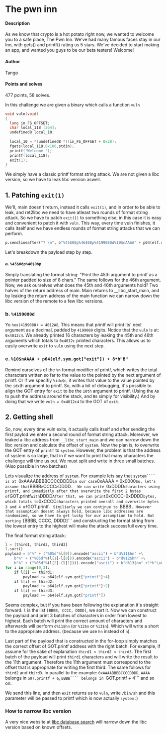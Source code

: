 # The pwn inn
#### Description
As we know that crypto is a hot potato right now, we wanted to welcome you to a safe place, The Pwn Inn. We've had many famous faces stay in our Inn, with gets() and printf() rating us 5 stars. We've decided to start making an app, and wanted you guys to be our beta testers! Welcome!
#### Author
Tango
#### Points and solves
477 points, 58 solves.

In this challenge we are given a binary which calls a function ```vuln```
```c
void vuln(void)
{
  long in_FS_OFFSET;
  char local_118 [264];
  undefined8 local_10;
  
  local_10 = *(undefined8 *)(in_FS_OFFSET + 0x28);
  fgets(local_118,0x100,stdin);
  printf("Welcome ");
  printf(local_118);
  exit(1);
}
```

We simply have a classic printf format string attack.
We are not given a libc version, so we have to leak libc version aswell.


## 1. Patching ```exit(1)```
We'll, main doesn't return, instead it calls ```exit(1)```, and in order to be able to leak, and ret2libc we need to have atleast two rounds of format string attack.
So we have to patch ```exit(1)``` to something else, in this case it is easy and convenient to patch it with ```vuln```.
This way, every time vuln finishes, it calls itself and we have endless rounds of format string attacks that we can perform.

```python
p.sendlineafter("? \n", b"%45$08p%46$08p%4199080d%10$nAAAA" + p64(elf.sym.got["exit"]) + 8*b"B")
```

Let's breakdown the payload step by step.
#### a. ```%45$08p%46$08p```
Simply translating the format string:
"Print the 45th argument to printf as a pointer padded to size of 8 chars."
The same follows for the 46th argument.
Now, we ask ourselves what does the 45th and 46th arguments hold? Two halves of the return address of main.
Main returns to __libc_start_main, and by leaking the return address of the main function we can narrow down the libc version of the remote to a few libc versions.

### b. ```%4199080d```
Yo ```hex(4199080) = 4012A8```, This means that printf will print its' next argument as a decimal, padded by ```4199080``` digits.
Notice that the ```vuln``` is at: ```0x4012c4```.
We already printed 16 characters by leaking the 45th and 46th arguments which totals to ```0x4012c``` printed characters.
This allows us to easily overwrite ```exit``` to ```vuln``` using the next step.

### c. ```%10$nAAAA + p64(elf.sym.got["exit"]) + 8*b"B"```
Remind ourselves of the ```%n``` format modifier of printf, which writes the total characters written so far to the value to the pointed by the next argument of printf.
Or if we specifiy ```%idx$n```, it writes that value to the value pointed by the ```idx```th argument to printf.
So, with a bit of debugging, it's possible to align the GOT entry for ```exit``` to be the ```10th``` argument to printf. (Using the ```A```s to push the address around the stack, and ```B```s simply for visibility.)
And by doing that we write ```vuln = 0x4012c4``` to the GOT of ```exit```.

## 2. Getting shell
So, now, every time vuln exits, it actually calls itself and after sending the first paylod we enter a second round of format string attack.
Moreover, we leaked a libc address from ```__libc_start_main``` and we can narrow down the libc version and calculate the offset of ```system```.
Now the plan is, to overwrite the GOT entry of  ```printf``` to ```system```.
However, the problem is that the address of system is so large, that in if we want to print that many characters the challenge will time us out.
We must split and write in three small batches. (Also possible in two batches)

Lets visualize the address of ```system```.
For example lets say that ```system```` is at ```0xAAAABBBBCCCCDDDD``` in our case ```0xAAAA = 0x0000```
So, let's assume that ```BBBB``` > ```CCCC``` > ```DDDD```. 
We can write ```0xDDDD``` characters using printf, and immediatly after that overwrite the first 2 bytes of ```GOT.printf``` with ```DDDD```
After that, we can print ```0xCCCC-0xDDDD``` bytes, which totals to ```0xCCCC``` characters printed overall and overwrite bytes 3 and 4 of ```GOT.printf```.
Similiarly we can continue to ```BBBB```.
However that assumption doesnt always hold, because libc addresses are randomized, so we have to get lucky for our assumption to hold.
But sorting ```[BBBB, CCCC, DDDD]``` and constructing the format string from the lowest entry to the highest will make the attack successfull every time.

The final format string attack:
```python
l = [third1, third2, third3]
l.sort()
payload = b"%" + ("%05d"%l[0]).encode("ascii") + b"d%11$hn" +\
	b"%" + ("%05d"%(l[1]-l[0])).encode("ascii") + b"d%12$hn" +\
	b"%" + ("%05d"%(l[2]-(l[1]))).encode("ascii") + b"d%13$hn" +1*b"\x00"
for i in range(0,3):
    if l[i] == third1:
        payload += p64(elf.sym.got["printf"]+4)
    if l[i] == third2:
        payload += p64(elf.sym.got["printf"]+2)
    if l[i] == third3:
        payload += p64(elf.sym.got["printf"])
```

Seems complex, but if you have been following the explanation it's straight forward.
```l``` is the list ```[BBBB, CCCC, DDDD]```, we sort it.
Now we can construct the payload and print 3 batches of characters in order from lowest to highest.
Each batch will print the correct amount of characters and afterwards will perform ```d%11$hn``` (or ```%12$n``` or ```%13$n```). Which will write a short to the appropriate address. (because we use ```hn``` instead of ```n```).

Last part of the payload that is constructed in the for-loop simply matches the correct offset of GOT.printf address with the right batch.
For example, if assume for the sake of explanation ```third1 < third2 < third3```. 
The first batch of the payload will print ```third1``` characters and will write the result to the 11th argument. Therefore the 11th argument must correspond to the offset that is appropriate for writing the first third.
The same follows for ```third2``` and ```third3```.
In parallel to the example: ```0xAAAABBBBCCCCDDDD```, ```AAAA``` belongs in ```GOT.printf + 6```, ```BBBB```` belongs in ```GOT.printf + 4``` and so on.

We send this line, and then ```exit``` returns us to ```vuln```, write ```/bin/sh``` and this parameter will be passed to printf which is now actually ```system``` :)


### How to narrow libc version
A very nice website at [libc database search](https://libc.nullbyte.cat/) will narrow down the libc version based on known offsets.




